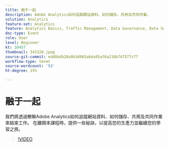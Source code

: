 ```yaml
---
title: 融于一起
description: Adobe Analytics如何追蹤網站資料、如何儲存、共用及共同作業。
solution: Analytics
feature-set: Analytics
feature: Analytics Basics, Traffic Management, Data Governance, Data Sources, Data Configuration and Collection
doc-type: Event
role: User
level: Beginner
kt: 10457
thumbnail: 343320.jpeg
source-git-commit: edd0bdb28a9b3d065a64a95af6a216b747577c77
workflow-type: tm+mt
source-wordcount: '53'
ht-degree: 15%

---
```


# 融于一起

我們將透過瞭解Adobe Analytics如何追蹤網站資料、如何儲存、共用及共同作業來結束工作。 在離開本課程時，提供一些秘訣，以提高您的生產力並繼續您的學習之旅。

>[!VIDEO](https://video.tv.adobe.com/v/343320/?quality=12&learn=on)
